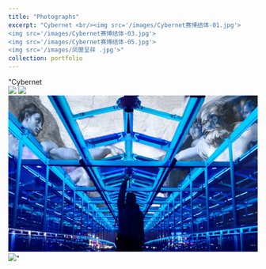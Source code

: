 ```yaml
---
title: "Photographs"
excerpt: "Cybernet <br/><img src='/images/Cybernet赛博结体-01.jpg'>
<img src='/images/Cybernet赛博结体-03.jpg'>
<img src='/images/Cybernet赛博结体-05.jpg'>
<img src='/images/凤曌呈祥 .jpg'>"
collection: portfolio
---
```

"Cybernet <br/><img src='/images/Cybernet赛博结体-01.jpg'>
<img src='/images/Cybernet赛博结体-03.jpg'>
<img src='/images/Cybernet赛博结体-05.jpg'>
<img src='/images/凤曌呈祥 .jpg'>"
